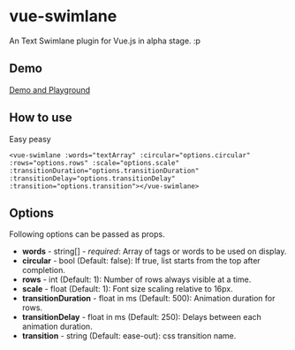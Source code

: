 # vue-swimlane

An Text Swimlane plugin for Vue.js in alpha stage. :p

## Demo

[Demo and Playground](https://mubaidr.github.io/vue-swimlane)

## How to use

Easy peasy

```<vue-swimlane :words="textArray" :circular="options.circular" :rows="options.rows" :scale="options.scale" :transitionDuration="options.transitionDuration" :transitionDelay="options.transitionDelay" :transition="options.transition"></vue-swimlane>```

## Options

Following options can be passed as props.

* <strong>words</strong> - string[] - <i>required</i>: Array of tags or words to be used on display.
* <strong>circular</strong> - bool (Default: false): If true, list starts from the top after completion.
* <strong>rows</strong> - int (Default: 1): Number of rows always visible at a time.
* <strong>scale</strong> - float (Default: 1): Font size scaling relative to 16px.
* <strong>transitionDuration</strong> - float in ms (Default: 500): Animation duration for rows.
* <strong>transitionDelay</strong> - float in ms (Default: 250): Delays between each animation duration.
* <strong>transition</strong> - string (Default: ease-out): css transition name.
